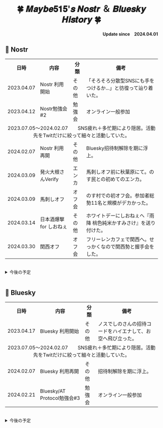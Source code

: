 <h1 align="center">🍀 𝑴𝒂𝒚𝒃𝒆𝟓𝟏𝟓'𝒔 𝑵𝒐𝒔𝒕𝒓 ＆ 𝑩𝒍𝒖𝒆𝒔𝒌𝒚 𝑯𝒊𝒔𝒕𝒐𝒓𝒚 🍀</h1>
<div align="right">
    <b>Update since　2024.04.01</b>
</div>

## 💜 Nostr
<table>
    <tr>
        <th>日時</th>
        <th>内容</th>
        <th>分類</th>
        <th>備考</th>
    </tr>
    <tr>
        <td>2023.04.07</td>
        <td>Nostr 利用開始</td>
        <td>その他</td>
        <td>「そろそろ分散型SNSにも手をつけるか...」と彷徨って辿り着いた。</td>
    </tr>
    <tr>
        <td>2023.04.12</td>
        <td>Nostr勉強会#2</td>
        <td>勉強会</td>
        <td>オンライン一般参加</td>
    </tr>
    <tr>
        <td align="center" colspan="4">2023.07.05～2024.02.07　　SNS疲れ＋多忙期により隠居。活動先をTwitだけに絞って細々と活動していた。</td>
    </tr>
    <tr>
        <td>2024.02.07</td>
        <td>Nostr 利用再開</td>
        <td>その他</td>
        <td>Bluesky招待制解除を期に浮上。</td>
    </tr> 
    <tr>
        <td>2024.03.09</td>
        <td>発火大根さんVerify</td>
        <td>エンカ</td>
        <td>馬刺しオフ前に秋葉原にて。のす民との初めてのエンカ。</td>
    </tr>    
    <tr>
        <td>2024.03.09</td>
        <td>馬刺しオフ</td>
        <td>オフ会</td>
        <td>のす村での初オフ会。参加者総勢11名と規模がデカかった。</td>
    </tr>
    <tr>
        <td>2024.03.14</td>
        <td>日本酒爆撃 for しおねぇ</td>
        <td>その他</td>
        <td>ホワイトデーにしおねぇへ『雨降 桃色純米かすみさけ』を送り付けた。</td>
    </tr>
    <tr>
        <td>2024.03.30</td>
        <td>関西オフ</td>
        <td>オフ会</td>
        <td>フリーレンカフェで関西へ。せっかくなので関西勢と握手会をした。</td>
    </tr> 
</table>
<br>
<details>
  <summary>今後の予定</summary>
  <ul>
    <li>【2024.04.27】　ときわ亭オフ（いくらどんさん起案）</li>
    <li>【2024.05.03】　馬刺しオフ（しおねぇ起案）</li>
    <li>【2024.05.04~05.06】　みずがめ座流星群（しのさん宅）</li>
    <li>【未定】　発火大根さんと酒クズ</li>
    <li>【未定】　こうほうニキと『麺屋ととのう。』スリップ入店</li>
    <li>【未定】　𝒀𝑶𝑲𝑶𝑯𝑨𝑴𝑨 𝑵𝑨𝑽𝒀𝑩𝑳𝑼𝑬 撮影会（りらさん起案）</li>
  </ul>
</details>
<br>

## 💙 Bluesky
<table>
    <tr>
        <th>日時</th>
        <th>内容</th>
        <th>分類</th>
        <th>備考</th>
    </tr>
    <tr>
        <td>2023.04.17</td>
        <td>Bluesky 利用開始</td>
        <td>その他</td>
        <td>ノスでしのさんの招待コードをハイエナして、お空へ飛び立った。</td>
    </tr>
    <tr>
        <td align="center" colspan="4">2023.07.05～2024.02.07　　SNS疲れ＋多忙期により隠居。活動先をTwitだけに絞って細々と活動していた。</td>
    </tr>    
    <tr>
        <td>2024.02.07</td>
        <td>Bluesky 利用再開</td>
        <td>その他</td>
        <td>招待制解除を期に浮上。</td>
    </tr>      
    <tr>
        <td>2024.02.21</td>
        <td>Bluesky/AT Protocol勉強会#3</td>
        <td>勉強会</td>
        <td>オンライン一般参加</td>
    </tr>            
</table>
<br>
<details>
  <summary>今後の予定</summary>
  <ul>
    <li>【2024.04.13】　Bluesky Meetup in Tokyo Vol.2（オンライン一般参加）</li>
    <li>【2024.04.14】　Bluesky Meetup in Osaka Vol.2（現地一般参加）</li>
  </ul>
</details>
